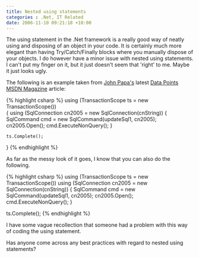 ```yaml
---
title: Nested using statements
categories : .Net, IT Related
date: 2006-11-10 09:21:18 +10:00
---
```


The using statement in the .Net framework is a really good way of neatly using and disposing of an object in your code. It is certainly much more elegant than having Try/Catch/Finally blocks where you manually dispose of your objects. I do however have a minor issue with nested using statements. I can't put my finger on it, but it just doesn't seem that 'right' to me. Maybe it just looks ugly.

The following is an example taken from [John Papa's][0] latest [Data Points][1] [MSDN Magazine][2] article:

{% highlight csharp %}
using (TransactionScope ts = new TransactionScope())    
{
    using (SqlConnection cn2005 = new SqlConnection(cnString))
    {
        SqlCommand cmd = new SqlCommand(updateSql1, cn2005);
        cn2005.Open();
        cmd.ExecuteNonQuery();
    }
    
    ts.Complete();
}
{% endhighlight %}

As far as the messy look of it goes, I know that you can also do the following.

{% highlight csharp %}
using (TransactionScope ts = new TransactionScope())
using (SqlConnection cn2005 = new SqlConnection(cnString))
{
    SqlCommand cmd = new SqlCommand(updateSql1, cn2005);
    cn2005.Open();
    cmd.ExecuteNonQuery();
}
    
ts.Complete();
{% endhighlight %}

I have some vague recollection that someone had a problem with this way of coding the using statement.

Has anyone come across any best practices with regard to nested using statements?

[0]: http://codebetter.com/blogs/john.papa/archive/2006/10/15/System.Transactions-Revisited-2-Years-Later.aspx
[1]: http://msdn.microsoft.com/msdnmag/issues/06/11/DataPoints/default.aspx
[2]: https://msdn.microsoft.com/en-us/magazine/
